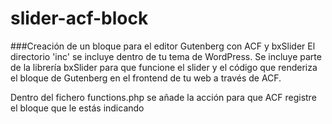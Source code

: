 # slider-acf-block

###Creación de un bloque para el editor Gutenberg con ACF y bxSlider
El directorio 'inc' se incluye dentro de tu tema de WordPress. Se incluye parte de la librería bxSlider para que funcione el slider y el código que renderiza el bloque de Gutenberg en el frontend de tu web a través de ACF.

Dentro del fichero functions.php se añade la acción para que ACF registre el bloque que le estás indicando

